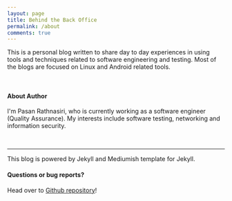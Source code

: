 ```yaml
---
layout: page
title: Behind the Back Office
permalink: /about
comments: true
---
```


<div class="row justify-content-between">
<div class="col-md-8 pr-5">

<p>This is a personal blog written to share day to day experiences in using tools and techniques related to software engineering and testing. Most of the blogs are focused on Linux and Android related tools.</p>

<br>
<h4>About Author</h4>

<p>I'm Pasan Rathnasiri, who is currently working as a software engineer (Quality Assurance). My interests include software testing, networking and information security.</p>

<br>
<hr>

<p>
This blog is powered by Jekyll and Mediumish template for Jekyll.</p>

<h4>Questions or bug reports?</h4>

<p>Head over to <a href="https://github.com/pasanr">Github repository</a>!</p>

</div>

<!--
<div class="col-md-4">

<div class="sticky-top sticky-top-80">
<h5>Buy me a coffee</h5>

<p>Thank you for your support! Your donation helps me to maintain and improve <a target="_blank" href="https://github.com/wowthemesnet/mediumish-theme-jekyll">Mediumish <i class="fab fa-github"></i></a>.</p>

<a target="_blank" href="https://www.wowthemes.net/donate/" class="btn btn-danger">Buy me a coffee</a> <a target="_blank" href="https://bootstrapstarter.com/bootstrap-templates/template-mediumish-bootstrap-jekyll/" class="btn btn-warning">Documentation</a>

</div>
</div>
-->
</div>
